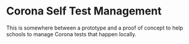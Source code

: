 # Corona Self Test Management

This is somewhere between a prototype and a proof of concept to help schools to manage Corona tests that happen locally.